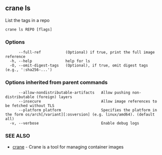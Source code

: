 ## crane ls

List the tags in a repo

```
crane ls REPO [flags]
```

### Options

```
      --full-ref           (Optional) if true, print the full image reference
  -h, --help               help for ls
  -O, --omit-digest-tags   (Optional), if true, omit digest tags (e.g., ':sha256-...')
```

### Options inherited from parent commands

```
      --allow-nondistributable-artifacts   Allow pushing non-distributable (foreign) layers
      --insecure                           Allow image references to be fetched without TLS
      --platform platform                  Specifies the platform in the form os/arch[/variant][:osversion] (e.g. linux/amd64). (default all)
  -v, --verbose                            Enable debug logs
```

### SEE ALSO

* [crane](crane.md)	 - Crane is a tool for managing container images

